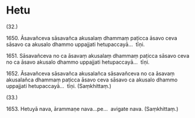 # Hetu

(32.)

1650\. Āsavañceva sāsavañca akusalaṃ dhammaṃ paṭicca āsavo ceva sāsavo ca akusalo dhammo uppajjati hetupaccayā…  tīṇi.

1651\. Sāsavañceva no ca āsavaṃ akusalaṃ dhammaṃ paṭicca sāsavo ceva no ca āsavo akusalo dhammo uppajjati hetupaccayā…  tīṇi.

1652\. Āsavañceva sāsavañca akusalañca sāsavañceva no ca āsavaṃ akusalañca dhammaṃ paṭicca āsavo ceva sāsavo ca akusalo dhammo uppajjati hetupaccayā…  tīṇi. (Saṃkhittaṃ.)

(33.)

1653\. Hetuyā nava, ārammaṇe nava…pe…  avigate nava. (Saṃkhittaṃ.)
